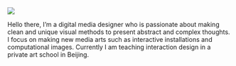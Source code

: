 <img src="https://phils.design/github/github_profile.jpg">

Hello there, I’m a digital media designer who is passionate about making clean and unique visual methods to present abstract and complex thoughts. I focus on making new media arts such as interactive installations and computational images. Currently I am teaching interaction design in a private art school in Beijing.

<!--
**philanri/philanri** is a ✨ _special_ ✨ repository because its `README.md` (this file) appears on your GitHub profile.

Here are some ideas to get you started:

- 🔭 I’m currently working on ...
- 🌱 I’m currently learning ...
- 👯 I’m looking to collaborate on ...
- 🤔 I’m looking for help with ...
- 💬 Ask me about ...
- 📫 How to reach me: ...
- 😄 Pronouns: ...
- ⚡ Fun fact: ...
-->
